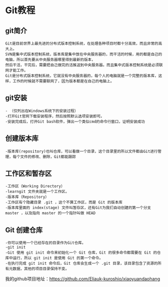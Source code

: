 # Git教程   
##  git简介  
    Git是目前世界上最先进的分布式版本控制系统，在处理各种项目时都十分高效，而且非常的高大上。  
    SVN是集中式版本控制系统，版本库是集中放在中央服务器的，而干活的时候，用的都是自己的电脑，所以首先要从中央服务器哪里得到最新的版本，  
    然后干活，干完后，需要把自己做完的活推送到中央服务器。而且集中式版本控制系统是必须联网才能工作。  
    Git是分布式版本控制系统，它就没有中央服务器的，每个人的电脑就是一个完整的版本库，这样，工作的时候就不需要联网了，因为版本都是在自己的电脑上。  
##  git安装  
    - （仅列出在Windows系统下的安装过程）  
    -打开Git官网下载安装程序，然后按照默认选项安装即可。  
    -安装完成后，打开Git bash软件，弹出一个类似cmd的命令行窗口，证明安装成功        
##  创建版本库   
    -版本库(repository)也叫仓库，可以看做一个目录，这个目录里的所以文件都由Git进行管理，每个文件的修改、删除，Git都能跟踪    
##  工作区和暂存区  
    -工作区（Working Directory）  
    -learngit 文件夹就是一个工作区。  
    -版本库（Repository）  
    -工作区有个隐藏目录 .git ，这个不算工作区，而是 Git 的版本库  
    -版本库里面的 index(stage) 文件叫暂存区，还有Git为我们自动创建的第一个分支 master ，以及指向 master 的一个指针叫做 HEAD  
##  Git 创建仓库

    -你可以使用一个已经存在的目录作为Git仓库。
    -git init
    -Git 使用 git init 命令来初始化一个 Git 仓库，Git 的很多命令都需要在 Git 的仓库中运行，所以 git init 是使用 Git 的第一个命令。
    -在执行完成 git init 命令后，Git 仓库会生成一个 .git 目录，该目录包含了资源的所有元数据，其他的项目目录保持不变。
我的github项目地址：https://github.com/Eliauk-kuroshio/xiaoyuandaohang  
